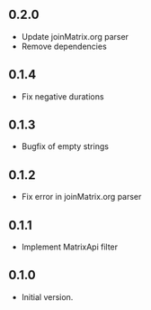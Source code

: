 ## 0.2.0

- Update joinMatrix.org parser
- Remove dependencies

## 0.1.4

- Fix negative durations

## 0.1.3

- Bugfix of empty strings

## 0.1.2

- Fix error in joinMatrix.org parser

## 0.1.1

- Implement MatrixApi filter

## 0.1.0

- Initial version.
